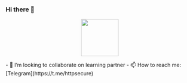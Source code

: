 ### Hi there 👋

<p align="center">
<img src="https://cdn.jsdelivr.net/gh/httpsecure/gophers@master/NERDY.png" align="center" width="100" height="100">
</p>
- 🦉 I’m looking to collaborate on learning partner
- 📫 How to reach me: [Telegram](https://t.me/httpsecure)
